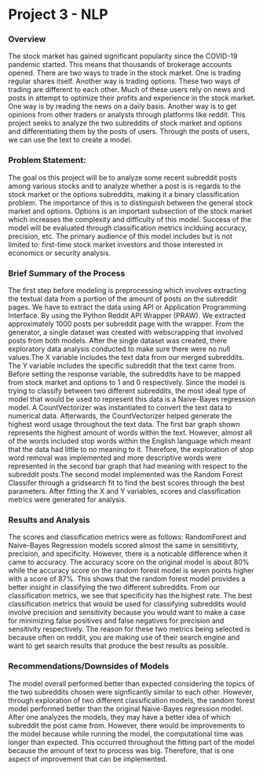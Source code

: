 # Project 3 - NLP


### Overview

The stock market has gained significant popularity since the COVID-19 pandemic started. This means that thousands of brokerage accounts opened. There are two ways to trade in the stock market.  One is trading regular shares itself. Another way is trading options. These two ways of trading are different to each other. Much of these users rely on news and posts in attempt to optimize their profits and experience in the stock market. One way is by reading the news on a daily basis. Another way is to get opinions from other traders or analysts through platforms like reddit. This project seeks to analyze the two subreddits of stock market and options and differentiating them by the posts of users. Through the posts of users, we can use the text to create a model.


### Problem Statement:
     
The goal os this project will be to analyze some recent subreddit posts among various stocks and to analyze whether a post is is regards to the stock market or the options subreddits, making it a binary classification problem. The importance of this is to distinguish between the general stock market and options. Options is an important subsection of the stock market which increases the complexity and difficulty of this model. Success of the model will be evaluated through classification metrics inclduing accuracy, precision, etc.
The primary audience of this model includes but is not limited to: first-time stock market investors and those interested in economics or security analysis. 

### Brief Summary of the Process

The first step before modeling is preprocessing which involves extracting the textual data from a portion of the amount of posts on the subreddit pages. We have to extract the data using API or Application Programming Interface. By using the Python Reddit API Wrapper (PRAW). We extracted approximately 1000 posts per subreddit page with the wrapper. From the generator, a single dataset was created with webscrapping that involved posts from both models. After the single dataset was created, there exploratory data analysis conducted to make sure there were no null values.The X variable includes the text data from our merged subreddits. The Y variable includes the specific subreddit that the text came from. Before setting the response variable, the subreddits have to be mapped from stock market and options to 1 and 0 respectively. Since the model is trying to classify between two different subreddits, the most ideal type of model that would be used to represent this data is a Naive-Bayes regression model. A CountVectorizer was instantiated to convert the text data to numerical data. Afterwards, the CountVectorizer helped generate the highest word usage throughout the text data. The first bar graph shown represents the highest amount of words within the text. However, almost all of the words included stop words within the English language which meant that the data had little to no meaning to it. Therefore, the exploration of stop word removal was implemented and more descriptive words were represented in the second bar graph that had meaning with respect to the subreddit posts.The second model implemented was the Random Forest Classifer through a gridsearch fit to find the best scores through the best parameters. After fitting the X and Y variables, scores and classification metrics were generated for analysis.
     
### Results and Analysis
    
The scores and classification metrics were as follows:
RandomForest and Naive-Bayes Regression models scored almost the same in sensititivty, precision, and specificity. However, there is a noticable difference when it came to accuracy. The accuracy score on the original model is about 80% while the accuracy score on the random forest model is seven points higher with a score of 87%. This shows that the random forest model provides a better insight in classifying the two different subreddits. 
From our classification metrics, we see that specificity has the highest rate. 
The best classification metrics that would be used for classifying subreddits would involve precision and sensitivity because you would want to make a case for minimizing false positives and false negatives for precision and sensitivity respectively. The reason for these two metrics being selected is because often on reddit, you are making use of their search engine and want to get search results that produce the best results as possible.
 

### Recommendations/Downsides of Models
   
The model overall performed better than expected considering the topics of the two subreddits chosen were signficantly similar to each other. However, through exploration of two different classification models, the random forest model performed better than the original Naive-Bayes regression model. After one analyzes the models, they may have a better idea of which subreddit the post came from. However, there would be improvements to the model because while running the model, the computational time was longer than expected. This occurred throughout the fitting part of the model because the amount of text to process was big. Therefore, that is one aspect of improvement that can be implemented.
     
      



